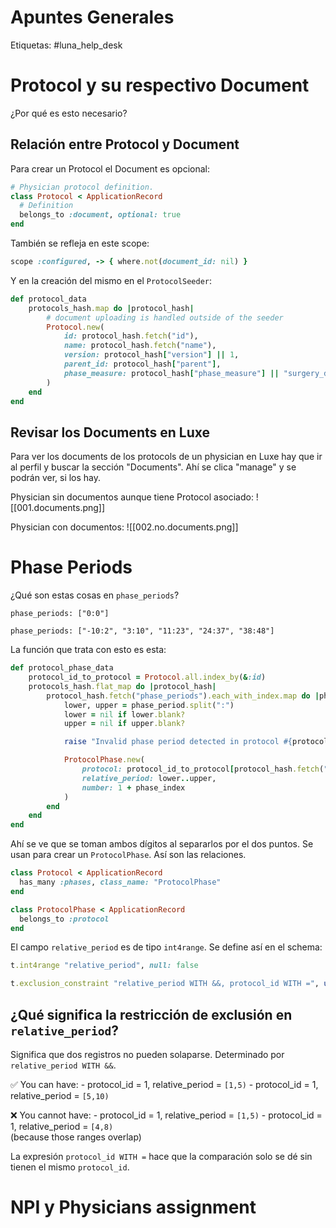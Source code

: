 # Apuntes Generales

Etiquetas: #luna_help_desk

# Protocol y su respectivo Document

¿Por qué es esto necesario?

## Relación entre Protocol y Document

Para crear un Protocol el Document es opcional:
```ruby
# Physician protocol definition.
class Protocol < ApplicationRecord
  # Definition
  belongs_to :document, optional: true
end
```

También se refleja en este scope:
```ruby
scope :configured, -> { where.not(document_id: nil) }
```

Y en la creación del mismo en el `ProtocolSeeder`:
```ruby
def protocol_data
	protocols_hash.map do |protocol_hash|
		# document uploading is handled outside of the seeder
		Protocol.new(
			id: protocol_hash.fetch("id"),
			name: protocol_hash.fetch("name"),
			version: protocol_hash["version"] || 1,
			parent_id: protocol_hash["parent"],
			phase_measure: protocol_hash["phase_measure"] || "surgery_date_offset_in_days"
		)
	end
end
```

## Revisar los Documents en Luxe

Para ver los documents de los protocols de un physician en Luxe hay que ir al perfil y buscar la sección "Documents". Ahí se clica "manage" y se podrán ver, si los hay.

Physician sin documentos aunque tiene Protocol asociado:
![[001.documents.png]]

Physician con documentos:
![[002.no.documents.png]]

# Phase Periods

¿Qué son estas cosas en `phase_periods`?

```
phase_periods: ["0:0"]

phase_periods: ["-10:2", "3:10", "11:23", "24:37", "38:48"]
```

La función que trata con esto es esta:
```ruby
def protocol_phase_data
	protocol_id_to_protocol = Protocol.all.index_by(&:id)
	protocols_hash.flat_map do |protocol_hash|
		protocol_hash.fetch("phase_periods").each_with_index.map do |phase_period, phase_index|
			lower, upper = phase_period.split(":")
			lower = nil if lower.blank?
			upper = nil if upper.blank?

			raise "Invalid phase period detected in protocol #{protocol_hash.fetch('id')}" if lower.nil? && upper.nil?

			ProtocolPhase.new(
				protocol: protocol_id_to_protocol[protocol_hash.fetch("id")],
				relative_period: lower..upper,
				number: 1 + phase_index
			)
		end
	end
end
```

Ahí se ve que se toman ambos dígitos al separarlos por el dos puntos. Se usan para crear un `ProtocolPhase`. Así son las relaciones.

```ruby
class Protocol < ApplicationRecord
  has_many :phases, class_name: "ProtocolPhase"
end

class ProtocolPhase < ApplicationRecord
  belongs_to :protocol
end
```

El campo `relative_period` es de tipo `int4range`. Se define así en el schema:
```ruby
t.int4range "relative_period", null: false

t.exclusion_constraint "relative_period WITH &&, protocol_id WITH =", using: :gist, name: "protocol_phases_802620237"
```

## ¿Qué significa la restricción de exclusión en `relative_period`?

Significa que dos registros no pueden solaparse. Determinado por `relative_period WITH &&`.

✅ You can have:
    - protocol_id = 1, relative_period = `[1,5)`
    - protocol_id = 1, relative_period = `[5,10)`

❌ You cannot have:
    - protocol_id = 1, relative_period = `[1,5)`
    - protocol_id = 1, relative_period = `[4,8)`  
        (because those ranges overlap)

La expresión `protocol_id WITH =` hace que la comparación solo se dé sin tienen el mismo `protocol_id`.


# NPI y Physicians assignment

